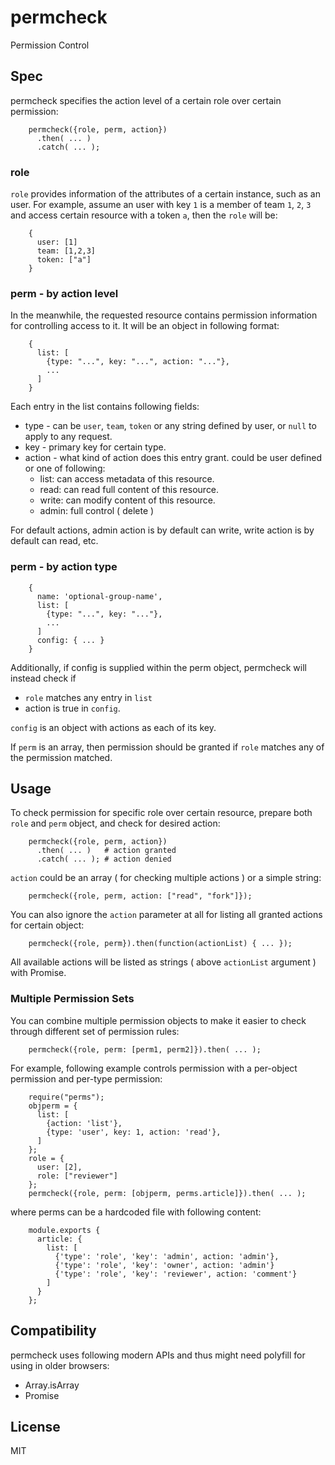 # permcheck

Permission Control


## Spec

permcheck specifies the action level of a certain role over certain permission:

```
    permcheck({role, perm, action})
      .then( ... )
      .catch( ... );
```

### role

`role` provides information of the attributes of a certain instance, such as an user. For example, assume an user with key `1` is a member of team `1`, `2`, `3` and access certain resource with a token `a`, then the `role` will be:

```
    {
      user: [1]
      team: [1,2,3]
      token: ["a"]
    }
```
 
### perm - by action level

In the meanwhile, the requested resource contains permission information for controlling access to it. It will be an object in following format:

```
    {
      list: [
        {type: "...", key: "...", action: "..."},
        ...
      ]
    }
```

Each entry in the list contains following fields:

 * type - can be `user`, `team`, `token` or any string defined by user, or `null` to apply to any request.
 * key - primary key for certain type.
 * action - what kind of action does this entry grant. could be user defined or one of following:
   - list: can access metadata of this resource.
   - read: can read full content of this resource.
   - write: can modify content of this resource.
   - admin: full control ( delete )

For default actions, admin action is by default can write, write action is by default can read, etc.

### perm - by action type

```
    {
      name: 'optional-group-name',
      list: [
        {type: "...", key: "..."},
        ...
      ]
      config: { ... }
    }
```

Additionally, if config is supplied within the perm object, permcheck will instead check if

 * `role` matches any entry in `list`
 * action is true in `config`.

`config` is an object with actions as each of its key.

If `perm` is an array, then permission should be granted if `role` matches any of the permission matched.


## Usage

To check permission for specific role over certain resource, prepare both `role` and `perm` object, and check for desired action:

```
    permcheck({role, perm, action})
      .then( ... )   # action granted
      .catch( ... ); # action denied
```

`action` could be an array ( for checking multiple actions ) or a simple string:

```
    permcheck({role, perm, action: ["read", "fork"]});
```

You can also ignore the `action` parameter at all for listing all granted actions for certain object:

```
    permcheck({role, perm}).then(function(actionList) { ... });
```

All available actions will be listed as strings ( above `actionList` argument ) with Promise.


### Multiple Permission Sets

You can combine multiple permission objects to make it easier to check through different set of permission rules:

```
    permcheck({role, perm: [perm1, perm2]}).then( ... );
```

For example, following example controls permission with a per-object permission and per-type permission:

```
    require("perms");
    objperm = {
      list: [
        {action: 'list'},
        {type: 'user', key: 1, action: 'read'},
      ]
    };
    role = {
      user: [2],
      role: ["reviewer"]
    };
    permcheck({role, perm: [objperm, perms.article]}).then( ... );
```

where perms can be a hardcoded file with following content:

```
    module.exports {
      article: {
        list: [
          {'type': 'role', 'key': 'admin', action: 'admin'},
          {'type': 'role', 'key': 'owner', action: 'admin'}
          {'type': 'role', 'key': 'reviewer', action: 'comment'}
        ]
      }
    };
```


## Compatibility

permcheck uses following modern APIs and thus might need polyfill for using in older browsers:

 * Array.isArray
 * Promise


## License

MIT
